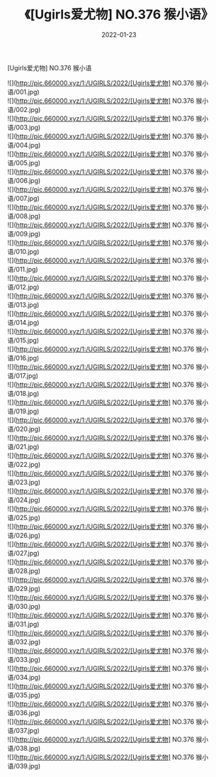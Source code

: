 ﻿---
layout: post
title:  《[Ugirls爱尤物] NO.376 猴小语》
date:   2022-01-23
img: http://pic.660000.xyz/1:/UGIRLS/2022/[Ugirls爱尤物] NO.376 猴小语/000.jpg
categories: [美女, 清纯, 唯美]
---

[Ugirls爱尤物] NO.376 猴小语

 ![](http://pic.660000.xyz/1:/UGIRLS/2022/[Ugirls爱尤物] NO.376 猴小语/001.jpg) <br>![](http://pic.660000.xyz/1:/UGIRLS/2022/[Ugirls爱尤物] NO.376 猴小语/002.jpg) <br>![](http://pic.660000.xyz/1:/UGIRLS/2022/[Ugirls爱尤物] NO.376 猴小语/003.jpg) <br>![](http://pic.660000.xyz/1:/UGIRLS/2022/[Ugirls爱尤物] NO.376 猴小语/004.jpg) <br>![](http://pic.660000.xyz/1:/UGIRLS/2022/[Ugirls爱尤物] NO.376 猴小语/005.jpg) <br>![](http://pic.660000.xyz/1:/UGIRLS/2022/[Ugirls爱尤物] NO.376 猴小语/006.jpg) <br>![](http://pic.660000.xyz/1:/UGIRLS/2022/[Ugirls爱尤物] NO.376 猴小语/007.jpg) <br>![](http://pic.660000.xyz/1:/UGIRLS/2022/[Ugirls爱尤物] NO.376 猴小语/008.jpg) <br>![](http://pic.660000.xyz/1:/UGIRLS/2022/[Ugirls爱尤物] NO.376 猴小语/009.jpg) <br>![](http://pic.660000.xyz/1:/UGIRLS/2022/[Ugirls爱尤物] NO.376 猴小语/010.jpg) <br>![](http://pic.660000.xyz/1:/UGIRLS/2022/[Ugirls爱尤物] NO.376 猴小语/011.jpg) <br>![](http://pic.660000.xyz/1:/UGIRLS/2022/[Ugirls爱尤物] NO.376 猴小语/012.jpg) <br>![](http://pic.660000.xyz/1:/UGIRLS/2022/[Ugirls爱尤物] NO.376 猴小语/013.jpg) <br>![](http://pic.660000.xyz/1:/UGIRLS/2022/[Ugirls爱尤物] NO.376 猴小语/014.jpg) <br>![](http://pic.660000.xyz/1:/UGIRLS/2022/[Ugirls爱尤物] NO.376 猴小语/015.jpg) <br>![](http://pic.660000.xyz/1:/UGIRLS/2022/[Ugirls爱尤物] NO.376 猴小语/016.jpg) <br>![](http://pic.660000.xyz/1:/UGIRLS/2022/[Ugirls爱尤物] NO.376 猴小语/017.jpg) <br>![](http://pic.660000.xyz/1:/UGIRLS/2022/[Ugirls爱尤物] NO.376 猴小语/018.jpg) <br>![](http://pic.660000.xyz/1:/UGIRLS/2022/[Ugirls爱尤物] NO.376 猴小语/019.jpg) <br>![](http://pic.660000.xyz/1:/UGIRLS/2022/[Ugirls爱尤物] NO.376 猴小语/020.jpg) <br>![](http://pic.660000.xyz/1:/UGIRLS/2022/[Ugirls爱尤物] NO.376 猴小语/021.jpg) <br>![](http://pic.660000.xyz/1:/UGIRLS/2022/[Ugirls爱尤物] NO.376 猴小语/022.jpg) <br>![](http://pic.660000.xyz/1:/UGIRLS/2022/[Ugirls爱尤物] NO.376 猴小语/023.jpg) <br>![](http://pic.660000.xyz/1:/UGIRLS/2022/[Ugirls爱尤物] NO.376 猴小语/024.jpg) <br>![](http://pic.660000.xyz/1:/UGIRLS/2022/[Ugirls爱尤物] NO.376 猴小语/025.jpg) <br>![](http://pic.660000.xyz/1:/UGIRLS/2022/[Ugirls爱尤物] NO.376 猴小语/026.jpg) <br>![](http://pic.660000.xyz/1:/UGIRLS/2022/[Ugirls爱尤物] NO.376 猴小语/027.jpg) <br>![](http://pic.660000.xyz/1:/UGIRLS/2022/[Ugirls爱尤物] NO.376 猴小语/028.jpg) <br>![](http://pic.660000.xyz/1:/UGIRLS/2022/[Ugirls爱尤物] NO.376 猴小语/029.jpg) <br>![](http://pic.660000.xyz/1:/UGIRLS/2022/[Ugirls爱尤物] NO.376 猴小语/030.jpg) <br>![](http://pic.660000.xyz/1:/UGIRLS/2022/[Ugirls爱尤物] NO.376 猴小语/031.jpg) <br>![](http://pic.660000.xyz/1:/UGIRLS/2022/[Ugirls爱尤物] NO.376 猴小语/032.jpg) <br>![](http://pic.660000.xyz/1:/UGIRLS/2022/[Ugirls爱尤物] NO.376 猴小语/033.jpg) <br>![](http://pic.660000.xyz/1:/UGIRLS/2022/[Ugirls爱尤物] NO.376 猴小语/034.jpg) <br>![](http://pic.660000.xyz/1:/UGIRLS/2022/[Ugirls爱尤物] NO.376 猴小语/035.jpg) <br>![](http://pic.660000.xyz/1:/UGIRLS/2022/[Ugirls爱尤物] NO.376 猴小语/036.jpg) <br>![](http://pic.660000.xyz/1:/UGIRLS/2022/[Ugirls爱尤物] NO.376 猴小语/037.jpg) <br>![](http://pic.660000.xyz/1:/UGIRLS/2022/[Ugirls爱尤物] NO.376 猴小语/038.jpg) <br>![](http://pic.660000.xyz/1:/UGIRLS/2022/[Ugirls爱尤物] NO.376 猴小语/039.jpg) <br>